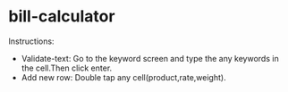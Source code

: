 # bill-calculator

Instructions:

   * Validate-text:
        Go to the keyword screen and type the any keywords in the cell.Then click enter.
   * Add new row:
        Double tap any cell(product,rate,weight).
